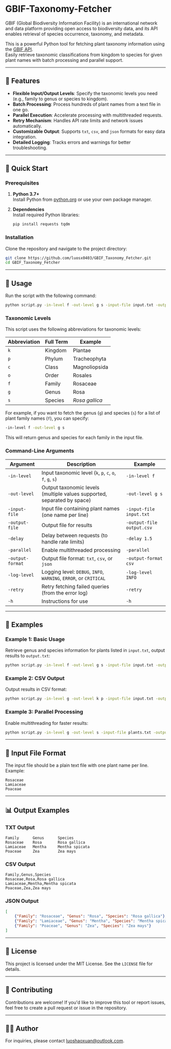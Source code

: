 # GBIF-Taxonomy-Fetcher

GBIF (Global Biodiversity Information Facility) is an international network and data platform providing open access to biodiversity data, and its API enables retrieval of species occurrence, taxonomy, and metadata.

This is a powerful Python tool for fetching plant taxonomy information using the [GBIF API](https://www.gbif.org/developer/species).  
Easily retrieve taxonomic classifications from kingdom to species for given plant names with batch processing and parallel support.

---

## 🌟 Features

- **Flexible Input/Output Levels**: Specify the taxonomic levels you need (e.g., family to genus or species to kingdom).
- **Batch Processing**: Process hundreds of plant names from a text file in one go.
- **Parallel Execution**: Accelerate processing with multithreaded requests.
- **Retry Mechanism**: Handles API rate limits and network issues automatically.
- **Customizable Output**: Supports `txt`, `csv`, and `json` formats for easy data integration.
- **Detailed Logging**: Tracks errors and warnings for better troubleshooting.

---

## 🚀 Quick Start

### Prerequisites

1. **Python 3.7+**  
   Install Python from [python.org](https://www.python.org/) or use your own package manager.
   
2. **Dependencies**  
   Install required Python libraries:
   ```bash
   pip install requests tqdm
   ```

### Installation

Clone the repository and navigate to the project directory:
```bash
git clone https://github.com/luosx0403/GBIF_Taxonomy_Fetcher.git
cd GBIF_Taxonomy_Fetcher
```

---

## 🔧 Usage

Run the script with the following command:
```bash
python script.py -in-level f -out-level g s -input-file input.txt -output-file output.txt
```
### Taxonomic Levels

This script uses the following abbreviations for taxonomic levels:

| Abbreviation | Full Term | Example         |
| ------------ | --------- | ----------------|
| `k`          | Kingdom   | Plantae         |
| `p`          | Phylum    | Tracheophyta    |
| `c`          | Class     | Magnoliopsida   |
| `o`          | Order     | Rosales         |
| `f`          | Family    | Rosaceae        |
| `g`          | Genus     | Rosa            |
| `s`          | Species   | *Rosa gallica*  |

For example, if you want to fetch the genus (`g`) and species (`s`) for a list of plant family names (`f`), you can specify:

```bash
-in-level f -out-level g s
```

This will return genus and species for each family in the input file.

### Command-Line Arguments

| Argument         | Description                                                                                                   | Example                                |
|------------------|---------------------------------------------------------------------------------------------------------------|----------------------------------------|
| `-in-level`      | Input taxonomic level (`k`, `p`, `c`, `o`, `f`, `g`, `s`)                                                    | `-in-level f`                          |
| `-out-level`     | Output taxonomic levels (multiple values supported, separated by space)                                      | `-out-level g s`                       |
| `-input-file`    | Input file containing plant names (one name per line)                                                        | `-input-file input.txt`                |
| `-output-file`   | Output file for results                                                                                      | `-output-file output.csv`              |
| `-delay`         | Delay between requests (to handle rate limits)                                                               | `-delay 1.5`                           |
| `-parallel`      | Enable multithreaded processing                                                                              | `-parallel`                            |
| `-output-format` | Output file format: `txt`, `csv`, or `json`                                                                  | `-output-format csv`                   |
| `-log-level`     | Logging level: `DEBUG`, `INFO`, `WARNING`, `ERROR`, or `CRITICAL`                                            | `-log-level INFO`                      |
| `-retry`         | Retry fetching failed queries (from the error log)                                                           | `-retry`                               |
| `-h`          | Instructions for use                                                                                         | `-h`                                |  

---

## 📝 Examples

### Example 1: Basic Usage
Retrieve genus and species information for plants listed in `input.txt`, output results to `output.txt`:
```bash
python script.py -in-level f -out-level g s -input-file input.txt -output-file output.txt
```

### Example 2: CSV Output
Output results in CSV format:
```bash
python script.py -in-level g -out-level k p -input-file input.txt -output-file results.csv -output-format csv
```

### Example 3: Parallel Processing
Enable multithreading for faster results:
```bash
python script.py -in-level g -out-level s -input-file plants.txt -output-file output.json -parallel
```

---

## 📁 Input File Format

The input file should be a plain text file with one plant name per line. Example:
```
Rosaceae
Lamiaceae
Poaceae
```

---

## 📊 Output Examples

### TXT Output
```plaintext
Family      Genus      Species
Rosaceae    Rosa       Rosa gallica
Lamiaceae   Mentha     Mentha spicata
Poaceae     Zea        Zea mays
```

### CSV Output
```csv
Family,Genus,Species
Rosaceae,Rosa,Rosa gallica
Lamiaceae,Mentha,Mentha spicata
Poaceae,Zea,Zea mays
```

### JSON Output
```json
[
    {"Family": "Rosaceae", "Genus": "Rosa", "Species": "Rosa gallica"},
    {"Family": "Lamiaceae", "Genus": "Mentha", "Species": "Mentha spicata"},
    {"Family": "Poaceae", "Genus": "Zea", "Species": "Zea mays"}
]
```

---

## 📜 License

This project is licensed under the MIT License. See the `LICENSE` file for details.

---

## 🤝 Contributing

Contributions are welcome! If you'd like to improve this tool or report issues, feel free to create a pull request or issue in the repository.

---

## 🧑‍💻 Author

For inquiries, please contact [luoshaoxuan@outlook.com](mailto:luoshaoxuan@outlook.com).
